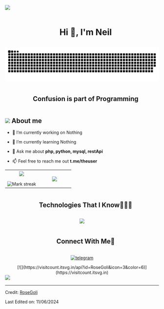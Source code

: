 <!--horizontal divider(gradiant)-->
<img src="https://user-images.githubusercontent.com/73097560/115834477-dbab4500-a447-11eb-908a-139a6edaec5c.gif">

<!--h1 without bottom border-->
<div id="user-content-toc">
    <ul align="center">
        <summary><h1 style="display: inline-block">Hi 👋, I'm Neil</h1></summary>
    </ul>
</div>


<!--- snake -->
<div align="center">
    <img  src="https://github.com/1999AZZAR/1999AZZAR/blob/readme/resources/img/grid-snake.svg"alt="snake" /></a>
</div>

<!--h2 without bottom border-->
<div id="user-content-toc">
    <ul align="center">
        <summary><h2 style="display: inline-block">Confusion is part of Programming</h2></summary>
    </ul>
</div>

## <picture><img src = "https://github.com/7oSkaaa/7oSkaaa/blob/main/Images/about_me.gif?raw=true" width = 50px></picture> About me

<!--Intro start-->
- 🔭 I’m currently working on Nothing

- 🌱 I’m currently learning Nothing

- 💬 Ask me about **php, python, mysql, restApi**

- 📫 Feel free to reach me out **t.me/theuser**
<!--Intro end-->

<!--- stats & Trophy (start) -->
<p align="center">
    <table align="center">
        <tr border="none">
          <td width="50%" align="center">
              <img  align="center"  src="https://github-readme-stats.vercel.app/api?username=RoseGoli&theme=dark&show_icons=true&count_private=true" />
              <br></br>
              <img  title="🔥 Get streak stats for your profile at git.io/streak-stats" alt="Mark streak" src="https://github-readme-streak-stats.herokuapp.com/?user=RoseGoli&theme=dark&hide_border=false" /> 
          </td>
          <td width="50%" align="center">
          <img align="center"  src="https://github-readme-stats.anuraghazra1.vercel.app/api/top-langs/?username=RoseGoli&theme=dark&hide_border=false&no-bg=true&no-frame=true&langs_count=10"/>
          </td>
        </tr>
    </table>
</p>

<!--h1 without bottom border-->
<div id="user-content-toc">
    <ul align="center">
        <summary><h2 style="display: inline-block">Technologies That I Know👨🏻‍💻</h2></summary>
    </ul>
</div>

<!--tech stack icons-->
<p align="center">
    <a href="https://skillicons.dev">
        <img src="https://skillicons.dev/icons?i=git,github,linux,nginx,mysql,postman,py,vscode,php&perline=14" />
    </a>
</p>

<!-- Connect with me -->
<!--h2 without bottom border-->

<div id="user-content-toc">
    <ul align="center">
        <summary><h2 style="display: inline-block">Connect With Me🤝</h2></summary>
    </ul>
</div>

<!--icons and links-->
<p align="center">
    <a href="https://t.me/theuser" target="blank"><img align="center"  width="48" height="48" src="https://img.icons8.com/sf-regular-filled/48/telegram.png" alt="telegram" /></a>  
</p>


<!--profile visit count-->
<div align="center">
    [![](https://visitcount.itsvg.in/api?id=RoseGoli&icon=3&color=6)](https://visitcount.itsvg.in)
</div>


<!--horizontal divider(gradiant)-->
<img src="https://user-images.githubusercontent.com/73097560/115834477-dbab4500-a447-11eb-908a-139a6edaec5c.gif">

----------------------------------------------------------------------
Credit: [RoseGoli](https://github.com/RoseGoli)

Last Edited on: 11/06/2024
